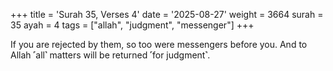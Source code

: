 +++
title = 'Surah 35, Verses 4'
date = '2025-08-27'
weight = 3664
surah = 35
ayah = 4
tags = ["allah", "judgment", "messenger"]
+++

If you are rejected by them, so too were messengers before you. And to Allah ˹all˺ matters will be returned ˹for judgment˺.